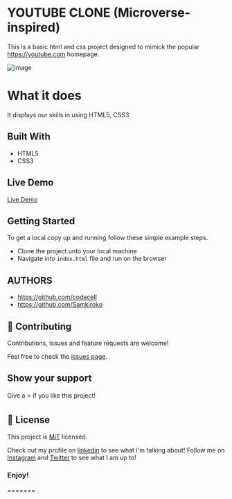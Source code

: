 

# YOUTUBE CLONE (Microverse-inspired)
This is a basic html and css project designed to mimick the popular https://youtube.com homepage.


![image](https://user-images.githubusercontent.com/43377799/69832969-23717100-1242-11ea-8ecd-e9b9711599d4.png)

# What it does
It displays our skills in using HTML5, CSS3 


## Built With

- HTML5
- CSS3

## Live Demo

[Live Demo](https://sign-up-mint.netlify.com/)

## Getting Started

To get a local copy up and running follow these simple example steps.
- Clone the project unto your local machine
- Navigate into `index.html` file and run on the browser

## AUTHORS
- https://github.com/codecell
- https://github.com/Samkiroko

## 🤝 Contributing

Contributions, issues and feature requests are welcome!

Feel free to check the [issues page](https://github.com/Samkiroko/youtube-clone/issues).

## Show your support

Give a ⭐️ if you like this project!

## 📝 License

This project is [MiT](lic.url) licensed.


Check out my profile on [linkedin](https://www.linkedin.com/in/samuel-kiroko/) to see what I'm talking about!
Follow me on [Instagram](https://www.instagram.com/samkiroko/) and [Twitter](https://twitter.com/kirokonjenga) to see what I am up to!
### Enjoy!
=======


